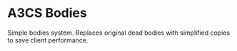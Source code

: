 # A3CS Bodies
Simple bodies system. Replaces original dead bodies with simplified copies to save client performance.
